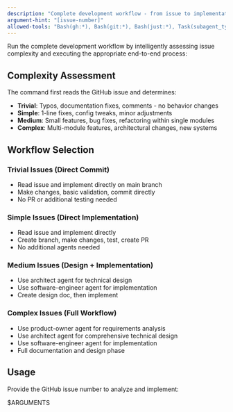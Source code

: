 ```yaml
---
description: "Complete development workflow - from issue to implementation"
argument-hint: "[issue-number]"
allowed-tools: "Bash(gh:*), Bash(git:*), Bash(just:*), Task(subagent_type:software-engineer), Task(subagent_type:product-owner), Task(subagent_type:architect)"
---
```


Run the complete development workflow by intelligently assessing issue complexity and executing the appropriate end-to-end process:

## Complexity Assessment
The command first reads the GitHub issue and determines:
- **Trivial**: Typos, documentation fixes, comments - no behavior changes
- **Simple**: 1-line fixes, config tweaks, minor adjustments
- **Medium**: Small features, bug fixes, refactoring within single modules
- **Complex**: Multi-module features, architectural changes, new systems

## Workflow Selection

### Trivial Issues (Direct Commit)
- Read issue and implement directly on main branch
- Make changes, basic validation, commit directly
- No PR or additional testing needed

### Simple Issues (Direct Implementation)
- Read issue and implement directly
- Create branch, make changes, test, create PR
- No additional agents needed

### Medium Issues (Design + Implementation)
- Use architect agent for technical design
- Use software-engineer agent for implementation
- Create design doc, then implement

### Complex Issues (Full Workflow)
- Use product-owner agent for requirements analysis
- Use architect agent for comprehensive technical design
- Use software-engineer agent for implementation
- Full documentation and design phase

## Usage
Provide the GitHub issue number to analyze and implement:

$ARGUMENTS
